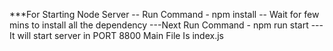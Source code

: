 \*\*\*For Starting Node Server
-- Run Command - npm install
-- Wait for few mins to install all the dependency
---Next Run Command - npm run start
--- It will start server in PORT 8800
Main File Is index.js
